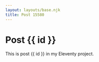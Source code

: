 ```yaml
---
layout: layouts/base.njk
title: Post 15580
---
```


# Post {{ id }}

This is post {{ id }} in my Eleventy project.
